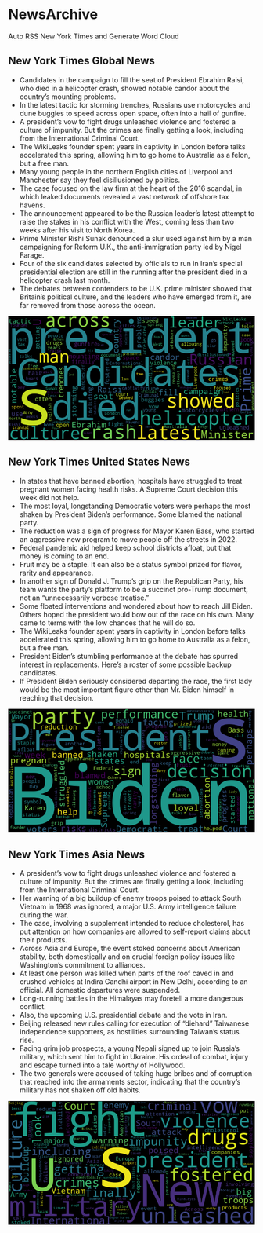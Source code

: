 # NewsArchive
Auto RSS New York Times and Generate Word Cloud

## New York Times Global News
* Candidates in the campaign to fill the seat of President Ebrahim Raisi, who died in a helicopter crash, showed notable candor about the country’s mounting problems.
* In the latest tactic for storming trenches, Russians use motorcycles and dune buggies to speed across open space, often into a hail of gunfire.
* A president’s vow to fight drugs unleashed violence and fostered a culture of impunity. But the crimes are finally getting a look, including from the International Criminal Court.
* The WikiLeaks founder spent years in captivity in London before talks accelerated this spring, allowing him to go home to Australia as a felon, but a free man.
* Many young people in the northern English cities of Liverpool and Manchester say they feel disillusioned by politics.
* The case focused on the law firm at the heart of the 2016 scandal, in which leaked documents revealed a vast network of offshore tax havens.
* The announcement appeared to be the Russian leader’s latest attempt to raise the stakes in his conflict with the West, coming less than two weeks after his visit to North Korea.
* Prime Minister Rishi Sunak denounced a slur used against him by a man campaigning for Reform U.K., the anti-immigration party led by Nigel Farage.
* Four of the six candidates selected by officials to run in Iran’s special presidential election are still in the running after the president died in a helicopter crash last month.
* The debates between contenders to be U.K. prime minister showed that Britain’s political culture, and the leaders who have emerged from it, are far removed from those across the ocean.

![Global](./global.png)
## New York Times United States News
* In states that have banned abortion, hospitals have struggled to treat pregnant women facing health risks. A Supreme Court decision this week did not help.
* The most loyal, longstanding Democratic voters were perhaps the most shaken by President Biden’s performance. Some blamed the national party.
* The reduction was a sign of progress for Mayor Karen Bass, who started an aggressive new program to move people off the streets in 2022.
* Federal pandemic aid helped keep school districts afloat, but that money is coming to an end.
* Fruit may be a staple. It can also be a status symbol prized for flavor, rarity and appearance.
* In another sign of Donald J. Trump’s grip on the Republican Party, his team wants the party’s platform to be a succinct pro-Trump document, not an “unnecessarily verbose treatise.”
* Some floated interventions and wondered about how to reach Jill Biden. Others hoped the president would bow out of the race on his own. Many came to terms with the low chances that he will do so.
* The WikiLeaks founder spent years in captivity in London before talks accelerated this spring, allowing him to go home to Australia as a felon, but a free man.
* President Biden’s stumbling performance at the debate has spurred interest in replacements. Here’s a roster of some possible backup candidates.
* If President Biden seriously considered departing the race, the first lady would be the most important figure other than Mr. Biden himself in reaching that decision.

![US](./usnews.png)
## New York Times Asia News
* A president’s vow to fight drugs unleashed violence and fostered a culture of impunity. But the crimes are finally getting a look, including from the International Criminal Court.
* Her warning of a big buildup of enemy troops poised to attack South Vietnam in 1968 was ignored, a major U.S. Army intelligence failure during the war.
* The case, involving a supplement intended to reduce cholesterol, has put attention on how companies are allowed to self-report claims about their products.
* Across Asia and Europe, the event stoked concerns about American stability, both domestically and on crucial foreign policy issues like Washington’s commitment to alliances.
* At least one person was killed when parts of the roof caved in and crushed vehicles at Indira Gandhi airport in New Delhi, according to an official. All domestic departures were suspended.
* Long-running battles in the Himalayas may foretell a more dangerous conflict.
* Also, the upcoming U.S. presidential debate and the vote in Iran.
* Beijing released new rules calling for execution of “diehard” Taiwanese independence supporters, as hostilities surrounding Taiwan’s status rise.
* Facing grim job prospects, a young Nepali signed up to join Russia’s military, which sent him to fight in Ukraine. His ordeal of combat, injury and escape turned into a tale worthy of Hollywood.
* The two generals were accused of taking huge bribes and of corruption that reached into the armaments sector, indicating that the country’s military has not shaken off old habits.

![Asian](./asian.png)
